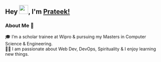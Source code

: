 ## Hey <img src="https://github.com/TheDudeThatCode/TheDudeThatCode/blob/master/Assets/Hi.gif" width="29px">, I'm [Prateek!](#) 

### About Me 🚀
🎓 I’m a scholar trainee at Wipro & pursuing my Masters in Computer Science & Engineering. </br>
👨‍💻  I am passionate about Web Dev, DevOps, Spirituality & I enjoy learning new things. </br>
